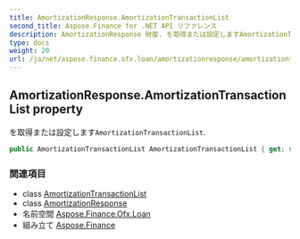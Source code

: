 ```yaml
---
title: AmortizationResponse.AmortizationTransactionList
second_title: Aspose.Finance for .NET API リファレンス
description: AmortizationResponse 財産. を取得または設定しますAmortizationTransactionList.
type: docs
weight: 20
url: /ja/net/aspose.finance.ofx.loan/amortizationresponse/amortizationtransactionlist/
---
```

## AmortizationResponse.AmortizationTransactionList property

を取得または設定します`AmortizationTransactionList`.

```csharp
public AmortizationTransactionList AmortizationTransactionList { get; set; }
```

### 関連項目

* class [AmortizationTransactionList](../../amortizationtransactionlist/)
* class [AmortizationResponse](../)
* 名前空間 [Aspose.Finance.Ofx.Loan](../../amortizationresponse/)
* 組み立て [Aspose.Finance](../../../)


